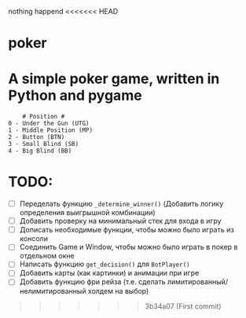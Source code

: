 nothing happend
<<<<<<< HEAD
# poker
A simple poker game, written in Python and pygame
=======
```
    # Position #
0 - Under the Gun (UTG)
1 - Middle Position (MP)
2 - Button (BTN)
3 - Small Blind (SB)
4 - Big Blind (BB)

```

# TODO:
- [ ] Переделать функцию `_determine_winner()` (Добавить логику определения выигрышной комбинации)
- [ ] Добавить проверку на минимальный стек для входа в игру
- [ ] Дописать необходимые функции, чтобы можно было играть из консоли
- [ ] Соединить Game и Window, чтобы можно было играть в покер в отдельном окне
- [ ] Написать функцию `get_decision()` для `BotPlayer()`
- [ ] Добавить карты (как картинки) и анимации при игре
- [ ] Добавить функцию фри рейза (т.е. сделать лимитированный/нелимитированный холдем на выбор)
>>>>>>> 3b34a07 (First commit)
